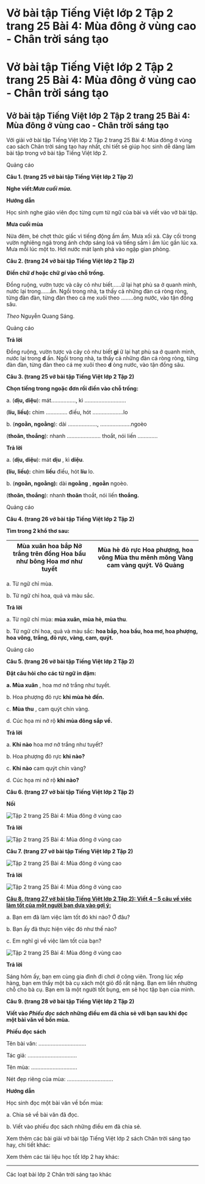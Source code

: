 # Vở bài tập Tiếng Việt lớp 2 Tập 2 trang 25 Bài 4: Mùa đông ở vùng cao - Chân trời sáng tạo

# Vở bài tập Tiếng Việt lớp 2 Tập 2 trang 25 Bài 4: Mùa đông ở vùng cao - Chân trời sáng tạo

## Vở bài tập Tiếng Việt lớp 2 Tập 2 trang 25 Bài 4: Mùa đông ở vùng cao - Chân trời sáng tạo

Với giải vở bài tập Tiếng Việt lớp 2 Tập 2 trang 25 Bài 4: Mùa đông ở vùng cao sách Chân trời sáng tạo hay nhất, chi tiết sẽ giúp học sinh dễ dàng làm bài tập trong vở bài tập Tiếng Việt lớp 2.

Quảng cáo

**Câu 1. (trang 25 vở bài tập Tiếng Việt lớp 2 Tập 2)**

**Nghe viết:_Mưa cuối mùa._**

**Hướng dẫn**

Học sinh nghe giáo viên đọc từng cụm từ ngữ của bài và viết vào vở bài tập.

**Mưa cuối mùa**

Nửa đêm, bé chợt thức giấc vì tiếng động ầm ầm. Mưa xối xả. Cây cối trong vườn nghiêng ngả trong ánh chớp sáng loá và tiếng sấm ì ầm lúc gần lúc xa. Mưa mỗi lúc một to. Hơi nước mát lạnh phả vào ngập gian phòng.

**Câu 2. (trang 24 vở bài tập Tiếng Việt lớp 2 Tập 2)**

**Điền chữ _d_ hoặc chữ _gi_ vào chỗ trống.**

Đồng ruộng, vườn tược và cây cỏ như biết......ữ lại hạt phù sa ở quanh mình, nước lại trong......ần. Ngồi trong nhà, ta thấy cả những đàn cá ròng ròng, từng đàn đàn, từng đàn theo cá mẹ xuôi theo ........òng nước, vào tận đồng sâu.

_Theo_ Nguyễn Quang Sáng.

Quảng cáo

**Trả lời**

Đồng ruộng, vườn tược và cây cỏ như biết **gi** ữ lại hạt phù sa ở quanh mình, nước lại trong **d** ần. Ngồi trong nhà, ta thấy cả những đàn cá ròng ròng, từng đàn đàn, từng đàn theo cá mẹ xuôi theo **d** òng nước, vào tận đồng sâu.

**Câu 3. (trang 25 vở bài tập Tiếng Việt lớp 2 Tập 2)**

**Chọn tiếng trong ngoặc đơn rồi điền vào chỗ trống:**

a. (**dịu, diệu**): mát................, kì ...........................

(**líu, liếu):** chim .............. điếu, hót ....................lo

b. (**ngoằn, ngoằng**): dài ..................., ....................ngoèo

(**thoăn, thoắng**): nhanh ...................... thoắt, nói liến .............

**Trả lời**

a. (**dịu, diệu**): mát **dịu** , kì **diệu**.

**(líu, liếu):** chim **liếu** điếu, hót **líu** lo.

b. (**ngoằn, ngoằng):** dài **ngoằng** , **ngoằn** ngoèo.

(**thoăn, thoắng**): nhanh **thoăn** thoắt, nói liến **thoắng.**

Quảng cáo

**Câu 4. (trang 26 vở bài tập Tiếng Việt lớp 2 Tập 2)**

**Tìm trong 2 khổ thơ sau:**

Mùa xuân hoa bắp Nở trắng trên đồng Hoa bầu như bông Hoa mơ như tuyết |  Mùa hè đỏ rực Hoa phượng, hoa vông Mùa thu mênh mông Vàng cam vàng quýt. Võ Quảng  
---|---  
  
a. Từ ngữ chỉ mùa.

b. Từ ngữ chỉ hoa, quả và màu sắc.

**Trả lời**

a. Từ ngữ chỉ mùa: **mùa xuân, mùa hè, mùa thu**.

b. Từ ngữ chỉ hoa, quả và màu sắc: **hoa bắp, hoa bầu, hoa mơ, hoa phượng, hoa vông, trắng, đỏ rực, vàng, cam, quýt.**

Quảng cáo

**Câu 5. (trang 26 vở bài tập Tiếng Việt lớp 2 Tập 2)**

**Đặt câu hỏi cho các từ ngữ in đậm:**

**a. Mùa xuân** , hoa mơ nở trắng như tuyết.

b. Hoa phượng đỏ rực **khi mùa hè đến.**

c. **Mùa thu** , cam quýt chín vàng.

d. Cúc họa mi nở rộ **khi mùa đông sắp về.**

**Trả lời**

a. **Khi nào** hoa mơ nở trắng như tuyết?

b. Hoa phượng đỏ rực **khi nào?**

c. **Khi nào** cam quýt chín vàng?

d. Cúc họa mi nở rộ **khi nào?**

**Câu 6. (trang 27 vở bài tập Tiếng Việt lớp 2 Tập 2)**

**Nối**

![Tập 2 trang 25 Bài 4: Mùa đông ở vùng cao](https://vietjack.com/vbt-tieng-viet-2-ct/images/bai-4-mua-dong-o-vung-cao.png)

**Trả lời**

![Tập 2 trang 25 Bài 4: Mùa đông ở vùng cao](https://vietjack.com/vbt-tieng-viet-2-ct/images/bai-4-1-mua-dong-o-vung-cao.png)

**Câu 7. (trang 27 vở bài tập Tiếng Việt lớp 2 Tập 2)**

![Tập 2 trang 25 Bài 4: Mùa đông ở vùng cao](https://vietjack.com/vbt-tieng-viet-2-ct/images/bai-4-2-mua-dong-o-vung-cao.png)

**Trả lời**

![Tập 2 trang 25 Bài 4: Mùa đông ở vùng cao](https://vietjack.com/vbt-tieng-viet-2-ct/images/bai-4-3-mua-dong-o-vung-cao.png)

[**Câu 8. (trang 27 vở bài tập Tiếng Việt lớp 2 Tập 2): Viết 4 – 5 câu về viêc làm tốt của một người bạn dựa vào gợi ý:**](https://vietjack.com/vbt-tieng-viet-2-ct/viet-4-5-cau-ve-viec-lam-tot-cua-mot-nguoi-ban-dua-vao-goi-y-vm.jsp)

a. Bạn em đã làm việc làm tốt đó khi nào? Ở đâu?

b. Bạn ấy đã thực hiện việc đó như thế nào?

c. Em nghĩ gì về việc làm tốt của bạn?

![Tập 2 trang 25 Bài 4: Mùa đông ở vùng cao](https://vietjack.com/vbt-tieng-viet-2-ct/images/bai-4-4-mua-dong-o-vung-cao.png)

**Trả lời**

Sáng hôm ấy, bạn em cùng gia đình đi chơi ở công viên. Trong lúc xếp hàng, bạn em thấy một bà cụ xách một giỏ đồ rất nặng. Bạn em liền nhường chỗ cho bà cụ. Bạn em là một người tốt bụng, em sẽ học tập bạn của mình.

**Câu 9. (trang 28 vở bài tập Tiếng Việt lớp 2 Tập 2)**

**Viết vào _Phiếu đọc sách_ những điều em đã chia sẻ với bạn sau khi đọc một bài văn về bốn mùa.**

**Phiếu đọc sách**

Tên bài văn: ...............................

Tác giả: ................................

Tên mùa: ..............................

Nét đẹp riêng của mùa: ..............................

**Hướng dẫn**

Học sinh đọc một bài văn về bốn mùa:

a. Chia sẻ về bài văn đã đọc.

b. Viết vào phiếu đọc sách những điều em đã chia sẻ.

Xem thêm các bài giải vở bài tập Tiếng Việt lớp 2 sách Chân trời sáng tạo hay, chi tiết khác:

Xem thêm các tài liệu học tốt lớp 2 hay khác:

* * *

Các loạt bài lớp 2 Chân trời sáng tạo khác

